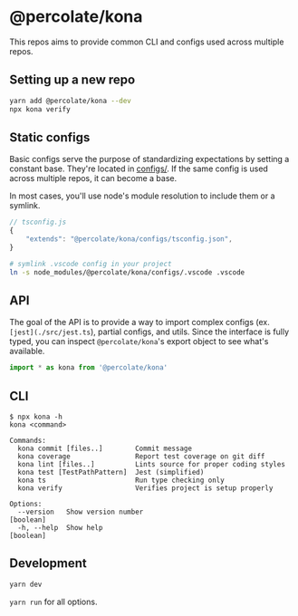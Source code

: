 # @percolate/kona

This repos aims to provide common CLI and configs used across multiple repos.

## Setting up a new repo

```sh
yarn add @percolate/kona --dev
npx kona verify
```

## Static configs

Basic configs serve the purpose of standardizing expectations by setting a constant base.
They're located in [configs/](./configs/).
If the same config is used across multiple repos, it can become a base.

In most cases, you'll use node's module resolution to include them or a symlink.

```ts
// tsconfig.js
{
    "extends": "@percolate/kona/configs/tsconfig.json",
}
```

```sh
# symlink .vscode config in your project
ln -s node_modules/@percolate/kona/configs/.vscode .vscode
```

## API

The goal of the API is to provide a way to import complex configs (ex. `[jest](./src/jest.ts`), partial configs, and utils.
Since the interface is fully typed, you can inspect `@percolate/kona`'s export object to see what's available.

```ts
import * as kona from '@percolate/kona'
```

## CLI

```
$ npx kona -h
kona <command>

Commands:
  kona commit [files..]        Commit message
  kona coverage                Report test coverage on git diff
  kona lint [files..]          Lints source for proper coding styles
  kona test [TestPathPattern]  Jest (simplified)
  kona ts                      Run type checking only
  kona verify                  Verifies project is setup properly

Options:
  --version   Show version number                                                                    [boolean]
  -h, --help  Show help                                                                              [boolean]
```

## Development

```sh
yarn dev
```

`yarn run` for all options.
